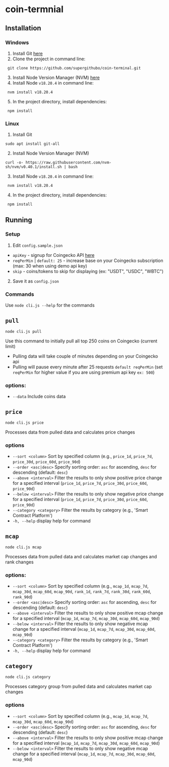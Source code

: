 # coin-termnial

## Installation

### Windows

1. Install Git [here](https://git-scm.com/downloads/win)
2. Clone the project in command line:

```
 git clone https://github.com/supergithubo/coin-terminal.git
```

3. Install Node Version Manager (NVM) [here](https://github.com/coreybutler/nvm-windows/releases/tag/1.1.12)
4. Install Node `v18.20.4` in command line:

```
 nvm install v18.20.4
```

5. In the project directory, install dependencies:

```
 npm install
```

### Linux

1. Install Git

```
sudo apt install git-all
```

2. Install Node Version Manager (NVM)

```
curl -o- https://raw.githubusercontent.com/nvm-sh/nvm/v0.40.1/install.sh | bash
```

3. Install Node `v18.20.4` in command line:

```
 nvm install v18.20.4
```

4. In the project directory, install dependencies:

```
 npm install
```

## Running

### Setup

1. Edit `config.sample.json`

- `apiKey` - signup for Coingecko API [here](https://www.coingecko.com/en/developers/dashboard)
- `reqPerMin` | `default: 25` - increase base on your Coingecko subscription (max: 30 when using demo api key)
- `skip` - coins/tokens to skip for displaying (ex: "USDT", "USDC", "WBTC")

2. Save it as `config.json`

### Commands

Use `node cli.js --help` for the commands

## `pull`

`node cli.js pull`

Use this command to initially pull all top 250 coins on Coingecko (current limit)

- Pulling data will take couple of minutes depending on your Coingecko api
- Pulling will pause every minute after 25 requests `default reqPerMin` (set `reqPerMin` for higher value if you are using premium api key `ex: 500`)

### options:

- `--data` Include coins data

## `price`

`node cli.js price`

Processes data from pulled data and calculates price changes

### options

- `--sort <column>` Sort by specified column (e.g., `price_1d`, `price_7d`, `price_30d`, `price_60d`, `price_90d`)
- `--order <asc|desc>` Specify sorting order: `asc` for ascending, `desc` for descending (default: `desc`)
- `--above <interval>` Filter the results to only show positive price change for a specified interval (`price_1d`, `price_7d`, `price_30d`, `price_60d`, `price_90d`)
- `--below <interval>` Filter the results to only show negative price change for a specified interval (`price_1d`, `price_7d`, `price_30d`, `price_60d`, `price_90d`)
- `--category <category>`  Filter the results by category (e.g., 'Smart Contract Platform')
- `-h, --help` display help for command

## `mcap`

`node cli.js mcap`

Processes data from pulled data and calculates market cap changes and rank changes

### options:

- `--sort <column>` Sort by specified column (e.g., `mcap_1d`, `mcap_7d`, `mcap_30d`, `mcap_60d`, `mcap_90d`, `rank_1d`, `rank_7d`, `rank_30d`, `rank_60d`, `rank_90d`)
- `--order <asc|desc>` Specify sorting order: `asc` for ascending, `desc` for descending (default: `desc`)
- `--above <interval>` Filter the results to only show positive mcap change for a specified interval (`mcap_1d`, `mcap_7d`, `mcap_30d`, `mcap_60d`, `mcap_90d`)
- `--below <interval>` Filter the results to only show negative mcap change for a specified interval (`mcap_1d`, `mcap_7d`, `mcap_30d`, `mcap_60d`, `mcap_90d`)
- `--category <category>`  Filter the results by category (e.g., 'Smart Contract Platform')
- `-h, --help` display help for command

## `category`

`node cli.js category`

Processes category group from pulled data and calculates market cap changes

### options

- `--sort <column>` Sort by specified column (e.g., `mcap_1d`, `mcap_7d`, `mcap_30d`, `mcap_60d`, `mcap_90d`)
- `--order <asc|desc>` Specify sorting order: `asc` for ascending, `desc` for descending (default: `desc`)
- `--above <interval>` Filter the results to only show positive mcap change for a specified interval (`mcap_1d`, `mcap_7d`, `mcap_30d`, `mcap_60d`, `mcap_90d`)
- `--below <interval>` Filter the results to only show negative mcap change for a specified interval (`mcap_1d`, `mcap_7d`, `mcap_30d`, `mcap_60d`, `mcap_90d`)